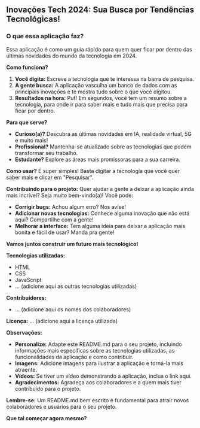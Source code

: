 ##  Inovações Tech 2024: Sua Busca por Tendências Tecnológicas! 

### O que essa aplicação faz? 
Essa aplicação é como um guia rápido para quem quer ficar por dentro das últimas novidades do mundo da tecnologia em 2024. 

**Como funciona?**
1. **Você digita:** Escreve a tecnologia que te interessa na barra de pesquisa. 
2. **A gente busca:** A aplicação vasculha um banco de dados com as principais inovações e te mostra tudo sobre o que você digitou.
3. **Resultados na hora:** Puf! Em segundos, você tem um resumo sobre a tecnologia, para onde ir para saber mais e tudo mais que precisa para ficar por dentro.

**Para que serve?**
* **Curioso(a)?** Descubra as últimas novidades em IA, realidade virtual, 5G e muito mais!
* **Profissional?** Mantenha-se atualizado sobre as tecnologias que podem transformar seu trabalho.
* **Estudante?** Explore as áreas mais promissoras para a sua carreira.

**Como usar?**
É super simples! Basta digitar a tecnologia que você quer saber mais e clicar em "Pesquisar". 

**Contribuindo para o projeto:**
Quer ajudar a gente a deixar a aplicação ainda mais incrível? Seja muito bem-vindo(a)! Você pode:
* **Corrigir bugs:** Achou algum erro? Nos avise!
* **Adicionar novas tecnologias:** Conhece alguma inovação que não está aqui? Compartilhe com a gente!
* **Melhorar a interface:** Tem alguma ideia para deixar a aplicação mais bonita e fácil de usar? Manda pra gente!

**Vamos juntos construir um futuro mais tecnológico!** 

**Tecnologias utilizadas:**
* HTML
* CSS
* JavaScript
* ... (adicione aqui as outras tecnologias utilizadas)

**Contribuidores:**
* ... (adicione aqui os nomes dos colaboradores)

**Licença:**
... (adicione aqui a licença utilizada)

**Observações:**

* **Personalize:** Adapte este README.md para o seu projeto, incluindo informações mais específicas sobre as tecnologias utilizadas, as funcionalidades da aplicação e como contribuir.
* **Imagens:** Adicione imagens para ilustrar a aplicação e torná-la mais atraente.
* **Vídeos:** Se tiver um vídeo demonstrando a aplicação, inclua o link aqui.
* **Agradecimentos:** Agradeça aos colaboradores e a quem mais tiver contribuído para o projeto.

**Lembre-se:** Um README.md bem escrito é fundamental para atrair novos colaboradores e usuários para o seu projeto. 

**Que tal começar agora mesmo?** 
